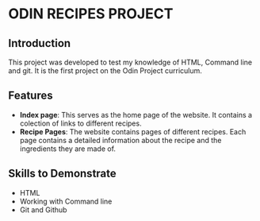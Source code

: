 # ODIN RECIPES PROJECT

## Introduction

This project was developed to test my knowledge of HTML, Command line and git. It is the first project on the Odin Project curriculum.

## Features
- **Index page**: This serves as the home page of the website. It contains a colection of links to different recipes.
- **Recipe Pages**: The website contains pages of different recipes. Each page contains a detailed information about the recipe and the ingredients they are made of.

## Skills to Demonstrate
- HTML
- Working with Command line
- Git and Github